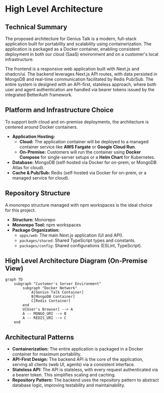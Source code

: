 # High Level Architecture

## Technical Summary

The proposed architecture for Genius Talk is a modern, full-stack application built for portability and scalability using containerization. The application is packaged as a Docker container, enabling consistent deployment in both our cloud (SaaS) environment and on a customer's local infrastructure.

The frontend is a responsive web application built with Next.js and shadcn/ui. The backend leverages Next.js API routes, with data persisted in MongoDB and real-time communication facilitated by Redis Pub/Sub. The entire system is designed with an API-first, stateless approach, where both user and agent authentication are handled via bearer tokens issued by the integrated BetterAuth framework.

## Platform and Infrastructure Choice

To support both cloud and on-premise deployments, the architecture is centered around Docker containers.

*   **Application Hosting:**
    *   **Cloud:** The application container will be deployed to a managed container service like **AWS Fargate** or **Google Cloud Run**.
    *   **On-Premise:** Customers will run the container using **Docker Compose** for single-server setups or a **Helm Chart** for Kubernetes.
*   **Database:** MongoDB (self-hosted via Docker for on-prem, or MongoDB Atlas for cloud).
*   **Cache & Pub/Sub:** Redis (self-hosted via Docker for on-prem, or a managed service for cloud).

## Repository Structure

A monorepo structure managed with npm workspaces is the ideal choice for this project.

*   **Structure:** Monorepo
*   **Monorepo Tool:** npm workspaces
*   **Package Organization:**
    *   `apps/web`: The main Next.js application (UI and API).
    *   `packages/shared`: Shared TypeScript types and constants.
    *   `packages/config`: Shared configurations (ESLint, TypeScript).

## High Level Architecture Diagram (On-Premise View)

```mermaid
graph TD
    subgraph "Customer's Server Environment"
        subgraph "Docker Network"
            A[Genius Talk Container]
            B[MongoDB Container]
            C[Redis Container]
        end
        U[User's Browser] --> A
        A -- MONGO_URI --> B
        A -- REDIS_URI --> C
    end
```

## Architectural Patterns

*   **Containerization:** The entire application is packaged in a Docker container for maximum portability.
*   **API-First Design:** The backend API is the core of the application, serving all clients (web UI, agents) via a consistent interface.
*   **Stateless API:** The API is stateless, with every request authenticated via a bearer token. This simplifies scaling and caching.
*   **Repository Pattern:** The backend uses the repository pattern to abstract database logic, improving testability and maintainability.
